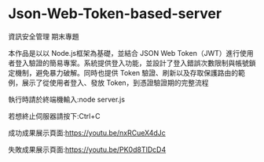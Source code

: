 # Json-Web-Token-based-server
資訊安全管理 期末專題

本作品是以以 Node.js框架為基礎，並結合 JSON Web Token（JWT）進行使用者登入驗證的簡易專案。系統提供登入功能，並設計了登入錯誤次數限制與帳號鎖定機制，避免暴力破解。同時也提供 Token 驗證、刷新以及存取保護路由的範例，展示了從使用者登入、發放 Token，到憑證驗證期的完整流程

執行時請於終端機輸入:node server.js

若想終止伺服器請按下:Ctrl+C

成功成果展示頁面:https://youtu.be/nxRCueX4dJc

失敗成果展示頁面:https://youtu.be/PK0d8TIDcD4
